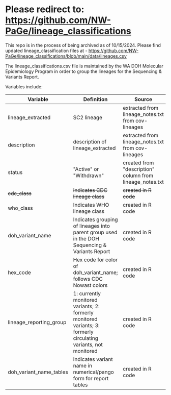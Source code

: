 # Please redirect to: https://github.com/NW-PaGe/lineage_classifications 

This repo is in the process of being archived as of 10/15/2024. Please find updated lineage_classification files at - https://github.com/NW-PaGe/lineage_classifications/blob/main/data/lineages.csv

The lineage_classifications.csv file is maintained by the WA DOH Molecular Epidemiology Program in order to group the lineages for the Sequencing & Variants Report.

Variables include:

| Variable  | Definition | Source |
| ------------- | ------------- | ------------- |
| lineage_extracted  | SC2 lineage | extracted from lineage_notes.txt from cov-lineages  |
| description  | description of lineage_extracted | extracted from lineage_notes.txt from cov-lineages  |
| status  | "Active" or "Withdrawn" | created from "description" column from lineage_notes.txt  |
| ~~cdc_class~~  | ~~Indicates CDC lineage class~~ | ~~created in R code~~  |(Commented out of script 9/17/2024 due to CDC no longer maintaining this information)
| who_class  | Indicates WHO lineage class | created in R code  |
| doh_variant_name  | Indicates grouping of lineages into parent group used in the DOH Sequencing & Variants Report | created in R code  |
| hex_code  | Hex code for color of doh_variant_name; follows CDC Nowast colors | created in R code  |
| lineage_reporting_group  | 1: currently monitored variants; 2: formerly monitored variants; 3: formerly circulating variants, not monitored | created in R code  |
| doh_variant_name_tables  | Indicates variant name in numerical/pango form for report tables | created in R code  |
